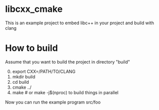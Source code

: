 libcxx_cmake
============

This is an example project to embed libc++ in your project and build with clang

# How to build

Assume that you want to build the project in directory "build"

0. export CXX=/PATH/TO/CLANG
1. mkdir build
2. cd build
3. cmake ../
4. make  # or make -j$(nproc)  to build things in parallel

Now you can run the example program src/foo
